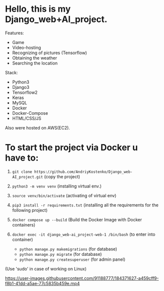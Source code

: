 # Hello, this is my Django_web+AI_project.

Features:

- Game
- Video-hosting 
- Recognizing of pictures (Tensorflow)
- Obtaining the weather 
- Searching the location

Stack:

- Python3
- Django3
- Tensorflow2
- Keras
- MySQL
- Docker
- Docker-Compose
- HTML/CSS/JS

Also were hosted on AWS(EC2).


# To start the project via Docker u have to:

1) `git clone https://github.com/AndriyKostenko/Django_web-AI_project.git` (copy the project)

2) `python3 -m venv venv` (installing virtual env.)

3) `source venv/bin/activate` (activating of virtual env)

3) `pip3 install -r requirements.txt` (installing all the requirements for the following project)

4) `docker compose up --build` (Build the Docker Image with Docker containers)

5) `docker exec -it django_web-ai_project-web-1 /bin/bash` (to enter into container)
    - `python manage.py makemigrations` (for database)
    - `python manage.py migrate` (for database)
    - `python manage.py createsuperuser` (for admin panel)

(Use 'sudo' in case of working on Linux)


https://user-images.githubusercontent.com/91188777/184371627-a459cff9-f8b1-41dd-a5ae-77c5835b459e.mp4




